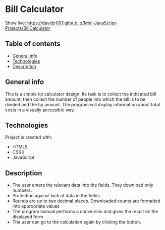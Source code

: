 # Bill Calculator
Show live: https://davidjr007.github.io/Mini-JavaScript-Projects/BillCalculator

## Table of contents
* [General info](#general-info)
* [Technologies](#technologies)
* [Description](#description)

## General info
This is a simple tip calculator design. Its task is to collect the indicated bill amount, then collect the number of people into which the bill is to be divided and the tip amount. The program will display information about total costs in a visually accessible way. 
	
## Technologies
Project is created with:
- HTML5
- CSS3
- JavaScript

## Description
- The user enters the relevant data into the fields. They download only numbers.
- Protection against lack of data in the fields.
- Rounds are up to two decimal places. Downloaded counts are formatted into appropriate values
- The program manual performs a conversion and gives the result on the displayed form
- The user can go to the calculation again by clicking the button.
